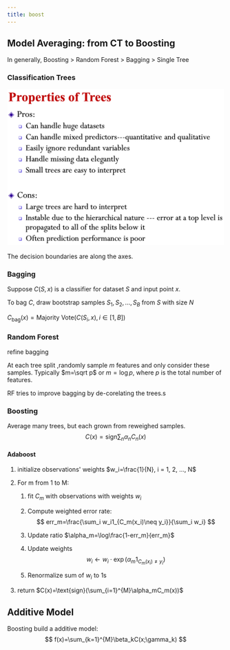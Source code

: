 ```yaml
---
title: boost
---
```


## Model Averaging: from CT to Boosting

In generally, Boosting > Random Forest > Bagging > Single Tree

### Classification Trees

![image-20190419114603181](Untitled/image-20190419114603181.png)

The decision boundaries are along the axes.

### Bagging

Suppose $C(S, x)$ is a classifier for dataset $S$ and input point $x$.

To bag $C$, draw bootstrap samples $S_1, S_2, ..., S_B$ from $S$ with size $N$

$C_{\text{bag}}(x)=\text{Majority Vote}(C(S_i, x), i \in [1, B])$

### Random Forest

refine bagging

At each tree split ,randomly sample $m$ features and only consider these samples. Typically $m=\sqrt p$ or $m=\log p$, where $p$ is the total number of features.

RF tries to improve bagging by de-corelating the trees.s

### Boosting

Average many trees, but each grown from reweighed samples.
$$
C(x)=\text{sign}\sum_{n}\alpha_nC_n(x)
$$

#### Adaboost

1.  initialize observations' weights $w_i=\frac{1}{N}, i = 1, 2, ..., N$

2.  For m from 1 to M:

    1.  fit $C_m$ with observations with weights $w_i$

    2.  Compute weighted error rate:
        $$
        err_m=\frac{\sum_i w_i1_{C_m(x_i)\neq y_i}}{\sum_i w_i}
        $$


    3.  Update ratio $\alpha_m=\log\frac{1-err_m}{err_m}$

    4.  Update weights
        $$
        w_i \leftarrow w_i \cdot \exp(\alpha_m1_{C_m(x_i)\neq y_i})
        $$


    5.  Renormalize sum of $w_i$ to 1s

3.  return $C(x)=\text{sign}(\sum_{i=1}^{M}\alpha_mC_m(x))$

## Additive Model

Boosting build a additive model:
$$
f(x)=\sum_{k=1}^{M}\beta_kC(x;\gamma_k)
$$
